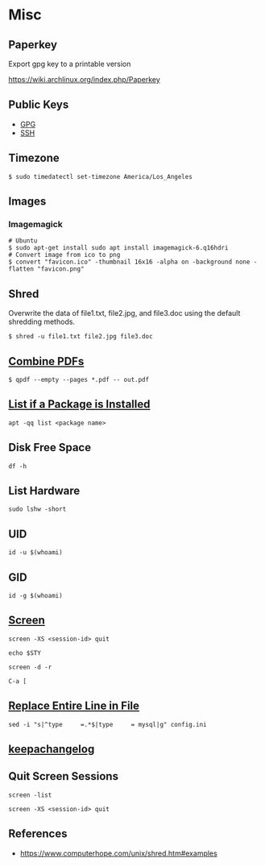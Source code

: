 # Misc

## Paperkey

Export gpg key to a printable version

https://wiki.archlinux.org/index.php/Paperkey

## Public Keys

* [GPG](https://github.com/nicholaswilde.gpg)
* [SSH](https://github.com/nicholaswilde.keys)

## Timezone

```shell
$ sudo timedatectl set-timezone America/Los_Angeles
```

## Images

### Imagemagick

```shell
# Ubuntu
$ sudo apt-get install sudo apt install imagemagick-6.q16hdri
# Convert image from ico to png
$ convert "favicon.ico" -thumbnail 16x16 -alpha on -background none -flatten "favicon.png"
```

## Shred

Overwrite the data of file1.txt, file2.jpg, and file3.doc using the default shredding methods.

```shell
$ shred -u file1.txt file2.jpg file3.doc
```

## [Combine PDFs](https://stackoverflow.com/a/53754681/1061279)

```shell
$ qpdf --empty --pages *.pdf -- out.pdf
```

## [List if a Package is Installed][1]

```shell
apt -qq list <package name>
```

## Disk Free Space

```shell
df -h
```

## List Hardware

```shell
sudo lshw -short
```

## UID

```shell
id -u $(whoami)
```

## GID

```shell
id -g $(whoami)
```

## [Screen][2]


```shell title="Quit a session"
screen -XS <session-id> quit
```

```shell title="Check current session"
echo $STY
```

```shell title="Detached the previous screen and allowed me to reattach."
screen -d -r
```

```shell title="Scroll upward in the terminal"
C-a [
```

## [Replace Entire Line in File][3]

```shell
sed -i "s|^type     =.*$|type     = mysql|g" config.ini
```

## [keepachangelog](https://keepachangelog.com/en/1.0.0/)

## Quit Screen Sessions

```shell title="List screen ids"
screen -list
```

```shell title="Quit the session"
screen -XS <session-id> quit
```

## References

* https://www.computerhope.com/unix/shred.htm#examples

[1]: https://askubuntu.com/a/823630/344358
[2]: https://askubuntu.com/a/855919
[3]: https://stackoverflow.com/a/11660023/1061279
